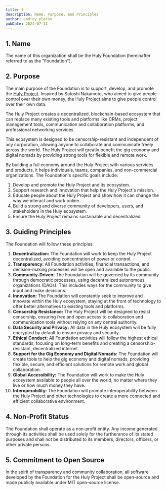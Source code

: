 ```yaml
---
title: I
description: Name, Purpose, and Principles
author: andrey.platov
pubDate: 2024-07-31
---
```


## 1. Name

The name of this organization shall be the Huly Foundation (hereinafter referred to as the "Foundation").

## 2. Purpose

The main purpose of the Foundation is to support, develop, and promote the [Huly Project](https://huly.io). Inspired by Satoshi Nakamoto, who aimed to give people control over their own money, the Huly Project aims to give people control over their own data.

The Huly Project creates a decentralized, blockchain-based ecosystem that can replace many existing tools and platforms like CRMs, project management tools, communication and collaboration platforms, and professional networking services.

This ecosystem is designed to be censorship-resistant and independent of any corporation, allowing anyone to collaborate and communicate freely across the world. The Huly Project will greatly benefit the gig economy and digital nomads by providing strong tools for flexible and remote work.

By building a full economy around the Huly Project with various services and products, it helps individuals, teams, companies, and non-commercial organizations. The Foundation's specific goals include:

1. Develop and promote the Huly Project and its ecosystem.
2. Support research and innovation that help the Huly Project's mission.
3. Educate people about the Huly Project and show how it can change the way we interact and work online.
4. Build a strong and diverse community of developers, users, and stakeholders in the Huly ecosystem.
5. Ensure the Huly Project remains sustainable and decentralized.

## 3. Guiding Principles

The Foundation will follow these principles:

1. **Decentralization:** The Foundation will work to keep the Huly Project decentralized, avoiding concentration of power or control.
2. **Transparency:** All Foundation activities, financial transactions, and decision-making processes will be open and available to the public.
3. **Community-Driven:** The Foundation will be governed by its community through democratic processes, using decentralized autonomous organizations (DAOs). This includes ways for the community to give input and make decisions.
4. **Innovation:** The Foundation will constantly seek to improve and innovate within the Huly ecosystem, staying at the front of technology to offer better alternatives to existing tools and platforms.
5. **Censorship Resistance:** The Huly Project will be designed to resist censorship, ensuring free and open access to collaboration and communication tools without relying on any central authority.
5. **Data Security and Privacy:** All data in the Huly ecosystem will be fully encrypted by default to ensure privacy and security.
5. **Ethical Conduct:** All Foundation activities will follow the highest ethical standards, focusing on long-term benefits and creating a censorship-resistant, decentralized internet.
5. **Support for the Gig Economy and Digital Nomads:** The Foundation will create tools to help the gig economy and digital nomads, providing flexible, secure, and efficient solutions for remote work and global collaboration.
5. **Global Accessibility:** The Foundation will work to make the Huly ecosystem available to people all over the world, no matter where they live or how much money they have.
5. **Interoperability:** The Foundation will promote interoperability between the Huly Project and other technologies to create a more connected and efficient collaborative environment.

## 4. Non-Profit Status

The Foundation shall operate as a non-profit entity. Any income generated through its activities shall be used solely for the furtherance of its stated purposes and shall not be distributed to its members, directors, officers, or other private persons.

## 5. Commitment to Open Source

In the spirit of transparency and community collaboration, all software developed by the Foundation for the Huly Project shall be open-source and made publicly available under MIT open-source license.
